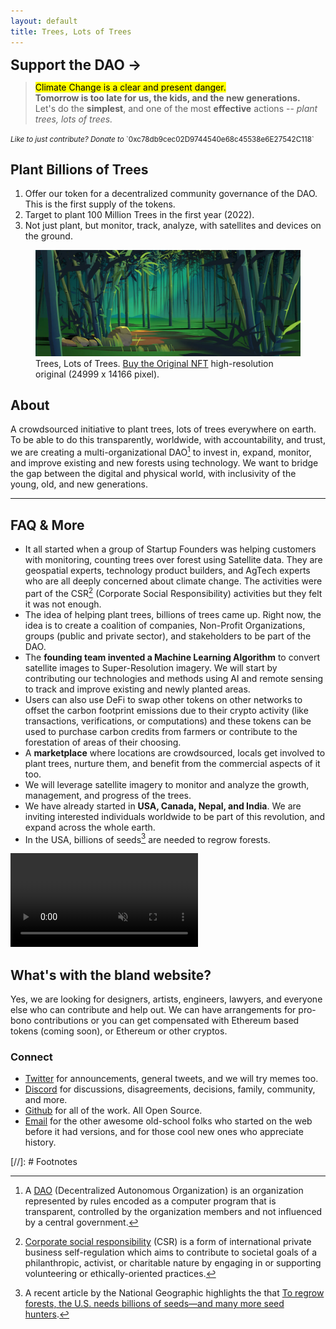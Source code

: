 ```yaml
---
layout: default
title: Trees, Lots of Trees
---
```


<style>
  .cta, .cta:visited {
    cursor: pointer;
    border: 1px solid var(--color-black);
    border-radius: 10rem;
    background: var(--color-secondary);
    
    padding: var(--space-base) var(--space-double);
    margin: var(--space-base) 0;

    font-size: 160%;
    font-weight: 700;
    color: var(--color-white);
    text-decoration: none;
    text-align: center;
  }

  .cta:hover, .cta:focus {
    text-decoration: none;
    background: var(--color-accent);
    color: var(--color-white);
  }
</style>

<a href="https://juicebox.money/#/p/treeslotsoftrees" class="cta" target="_blank">Support the DAO →</a>

> <mark>Climate Change is a clear and present danger.</mark>\
> __Tomorrow is too late for us, the kids, and the new generations.__\
> Let's do the __simplest__, and one of the most __effective__ actions -- _plant trees, lots of trees._

<small>
  <em>Like to just contribute? Donate to</em>
  `0xc78db9cec02D9744540e68c45538e6E27542C118`
</small>

## Plant Billions of Trees

1. Offer our token for a decentralized community governance of the DAO. This is the first supply of the tokens.
2. Target to plant 100 Million Trees in the first year (2022).
3. Not just plant, but monitor, track, analyze, with satellites and devices on the ground.

<figure class="content-large">
  <a href="https://opensea.io/assets/matic/0x2953399124f0cbb46d2cbacd8a89cf0599974963/2443293702777852481794981172318749217968644110931189357707000736853929230378/"><img src="/static/img/trees-cover-1-bamboo-forest.webp" alt="Trees, Lots of Trees" loading="lazy"></a>
  <figcaption>
    Trees, Lots of Trees. <a href="https://opensea.io/assets/matic/0x2953399124f0cbb46d2cbacd8a89cf0599974963/2443293702777852481794981172318749217968644110931189357707000736853929230378/">Buy the Original NFT</a> high-resolution original (24999 x 14166 pixel).
  </figcaption>
</figure>

## About

A crowdsourced initiative to plant trees, lots of trees everywhere on earth. To be able to do this transparently, worldwide, with accountability, and trust, we are creating a multi-organizational DAO[^DAO] to invest in, expand, monitor, and improve existing and new forests using technology. We want to bridge the gap between the digital and physical world, with inclusivity of the young, old, and new generations.

---

## FAQ & More

- It all started when a group of Startup Founders was helping customers with monitoring, counting trees over forest using Satellite data. They are geospatial experts, technology product builders, and AgTech experts who are all deeply concerned about climate change. The activities were part of the CSR[^CSR] (Corporate Social Responsibility) activities but they felt it was not enough.
- The idea of helping plant trees, billions of trees came up. Right now, the idea is to create a coalition of companies, Non-Profit Organizations, groups (public and private sector), and stakeholders to be part of the DAO.
- The __founding team invented a Machine Learning Algorithm__ to convert satellite images to Super-Resolution imagery. We will start by contributing our technologies and methods using AI and remote sensing to track and improve existing and newly planted areas.
- Users can also use DeFi to swap other tokens on other networks to offset the carbon footprint emissions due to their crypto activity (like transactions, verifications, or computations) and these tokens can be used to purchase carbon credits from farmers or contribute to the forestation of areas of their choosing.
- A __marketplace__ where locations are crowdsourced, locals get involved to plant trees, nurture them, and benefit from the commercial aspects of it too.
- We will leverage satellite imagery to monitor and analyze the growth, management, and progress of the trees.
- We have already started in __USA, Canada, Nepal, and India__. We are inviting interested individuals worldwide to be part of this revolution, and expand across the whole earth.
- In the USA, billions of seeds[^regrowforest] are needed to regrow forests.

<video class="content-full" controls autoplay muted>
  <source src="/static/video/trees-digital.webm" type="video/webm">
  <source src="/static/video/trees-digital.mp4" type="video/mp4">
</video>

## What's with the bland website?

Yes, we are looking for designers, artists, engineers, lawyers, and everyone else who can contribute and help out. We can have arrangements for pro-bono contributions or you can get compensated with Ethereum based tokens (coming soon), or Ethereum or other cryptos.

### Connect

- [Twitter](https://twitter.com/TreesMoreTrees) for announcements, general tweets, and we will try memes too.
- [Discord](https://discord.gg/Mb7VF4yr9C) for discussions, disagreements, decisions, family, community, and more.
- [Github](https://github.com/treeslotsoftrees) for all of the work. All Open Source.
- [Email](mailto:hi@treeslotsoftrees.org) for the other awesome old-school folks who started on the web before it had versions, and for those cool new ones who appreciate history.

[//]: # Footnotes

[^DAO]: A [DAO](https://en.wikipedia.org/wiki/Decentralized_autonomous_organization) (Decentralized Autonomous Organization) is an organization represented by rules encoded as a computer program that is transparent, controlled by the organization members and not influenced by a central government.

[^ETH]: [Ethereum](https://ethereum.org/) is the community-run technology powering the cryptocurrency ether (ETH) and thousands of decentralized applications.

[^NFT]: An [NFT](https://en.wikipedia.org/wiki/Non-fungible_token) (non-fungible token) is a unique and non-interchangeable unit of data stored on a digital ledger (blockchain). NFTs can be associated with reproducible digital files such as photos, videos, and audio.

[^CSR]: [Corporate social responsibility](https://en.wikipedia.org/wiki/Corporate_social_responsibility) (CSR) is a form of international private business self-regulation which aims to contribute to societal goals of a philanthropic, activist, or charitable nature by engaging in or supporting volunteering or ethically-oriented practices.

[^token]: The DAO will have a token (network TD) to serve as a mechanism to raise funds and reward entities who are contributing to this effort. We will will issue and sell the tokens and users (individuals or organizations) can purchase the token and allocate (transfer) it towards planting trees, bamboos, or monitoring a specific area.

[^regrowforest]: A recent article by the National Geographic highlights the that [To regrow forests, the U.S. needs billions of seeds—and many more seed hunters](https://www.nationalgeographic.com/environment/article/to-regrow-forests-us-needs-billions-of-seeds-many-more-seed-hunters).

